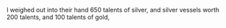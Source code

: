 I weighed out into their hand 650 talents of silver, and silver vessels worth 200 talents, and 100 talents of gold,
